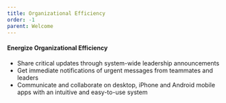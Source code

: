 ```yaml
---
title: Organizational Efficiency
order: -1
parent: Welcome
---
```



#### Energize Organizational Efficiency

* Share critical updates through system-wide leadership announcements
* Get immediate notifications of urgent messages from teammates and leaders
* Communicate and collaborate on desktop, iPhone and Android mobile apps with an intuitive and easy-to-use system